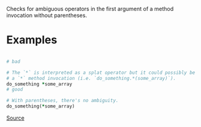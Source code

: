 
Checks for ambiguous operators in the first argument of a
method invocation without parentheses.

# Examples

```ruby

# bad

# The `*` is interpreted as a splat operator but it could possibly be
# a `*` method invocation (i.e. `do_something.*(some_array)`).
do_something *some_array
# good

# With parentheses, there's no ambiguity.
do_something(*some_array)
```

[Source](http://www.rubydoc.info/gems/rubocop/RuboCop/Cop/Lint/AmbiguousOperator)